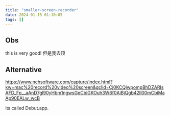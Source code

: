 ```yaml
---
title: "smaller-screen-recorder"
date: 2024-01-15 01:10:05
tags: []
---
```

## Obs

this is very good! 但是我去顶

## Alternative

https://www.nchsoftware.com/capture/index.html?kw=mac%20record%20video%20screen&gclid=Cj0KCQjwpompBhDZARIsAFD_Fp__aAnD7gl90yHbm1ngwsGeCbiGKOuh3W6f0AiBjQgb42ll00mCbiMaAp90EALw_wcB

its called Debut.app.

